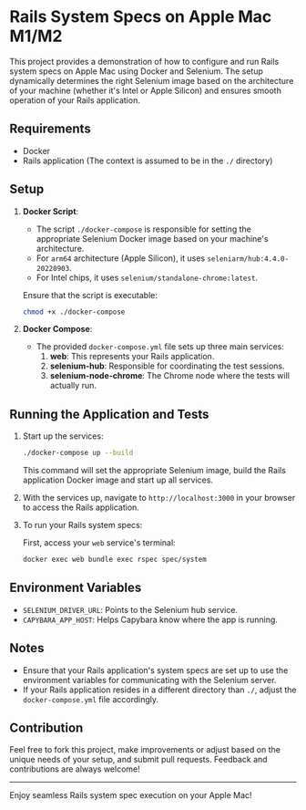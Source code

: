 # Rails System Specs on Apple Mac M1/M2

This project provides a demonstration of how to configure and run Rails system specs on Apple Mac using Docker and Selenium. The setup dynamically determines the right Selenium image based on the architecture of your machine (whether it's Intel or Apple Silicon) and ensures smooth operation of your Rails application.

## Requirements

- Docker
- Rails application (The context is assumed to be in the `./` directory)

## Setup

1. **Docker Script**: 
   - The script `./docker-compose` is responsible for setting the appropriate Selenium Docker image based on your machine's architecture.
   - For `arm64` architecture (Apple Silicon), it uses `seleniarm/hub:4.4.0-20220903`.
   - For Intel chips, it uses `selenium/standalone-chrome:latest`.

   Ensure that the script is executable:
   ```bash
   chmod +x ./docker-compose
   ```

2. **Docker Compose**:
   - The provided `docker-compose.yml` file sets up three main services:
     1. **web**: This represents your Rails application.
     2. **selenium-hub**: Responsible for coordinating the test sessions.
     3. **selenium-node-chrome**: The Chrome node where the tests will actually run.
     
## Running the Application and Tests

1. Start up the services:
   
   ```bash
   ./docker-compose up --build
   ```

   This command will set the appropriate Selenium image, build the Rails application Docker image and start up all services.

2. With the services up, navigate to `http://localhost:3000` in your browser to access the Rails application.

3. To run your Rails system specs:

   First, access your `web` service's terminal:
   ```bash
   docker exec web bundle exec rspec spec/system
   ```

## Environment Variables

- `SELENIUM_DRIVER_URL`: Points to the Selenium hub service.
- `CAPYBARA_APP_HOST`: Helps Capybara know where the app is running. 

## Notes

- Ensure that your Rails application's system specs are set up to use the environment variables for communicating with the Selenium server.
- If your Rails application resides in a different directory than `./`, adjust the `docker-compose.yml` file accordingly.

## Contribution

Feel free to fork this project, make improvements or adjust based on the unique needs of your setup, and submit pull requests. Feedback and contributions are always welcome!

---

Enjoy seamless Rails system spec execution on your Apple Mac!
